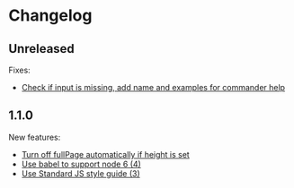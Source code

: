 # Changelog

## Unreleased

Fixes:

 - [Check if input is missing, add name and examples for commander help](https://github.com/joelanman/wshot/pull/9)

## 1.1.0

New features:

 - [Turn off fullPage automatically if height is set](https://github.com/joelanman/wshot/pull/5)
 - [Use babel to support node 6 (4)](https://github.com/joelanman/wshot/pull/4)
 - [Use Standard JS style guide (3)](https://github.com/joelanman/wshot/pull/3)
